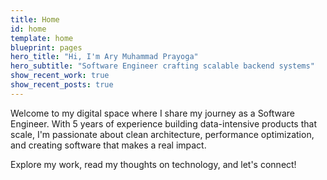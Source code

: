 ```yaml
---
title: Home
id: home
template: home
blueprint: pages
hero_title: "Hi, I'm Ary Muhammad Prayoga"
hero_subtitle: "Software Engineer crafting scalable backend systems"
show_recent_work: true
show_recent_posts: true
---
```


Welcome to my digital space where I share my journey as a Software Engineer. With 5 years of experience building data-intensive products that scale, I'm passionate about clean architecture, performance optimization, and creating software that makes a real impact.

Explore my work, read my thoughts on technology, and let's connect!
